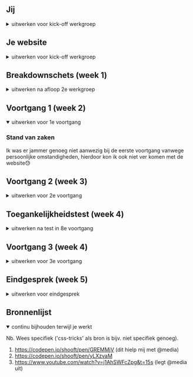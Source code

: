 
## Jij

<details>
<summary>uitwerken voor kick-off werkgroep</summary>

### Auteur:
Laiba Choudhry

#### Je startniveau:
mijn startniveau is blauw. Ik vind coderen leuk, maar ik ben nog een beginner, dus is mijn startniveau blauw

#### Je focus:
Ik wil aan responsive werken, de homepage ziet er goed uit wanneer je het kleiner maakt, maar dan kijk je naar de formulieren en andere page's die niet zo goed uit zien als je de scherm groter/ kleiner maakt. Als ik nog de tijd krijg wil ik misschien nog een leuke thema toevoegen en proberen om elementen mooi te laten zien, zo hoop ik een mooi cijfer te krijgen 

</details>





## Je website

<details>
<summary>uitwerken voor kick-off werkgroep</summary>

### Je opdracht:
Ik ga aan de slag met de website van weekday (www.weekday.com), ik wil met responsive werken en als ik nog de tijd heb een eigen kerst thema maken en een paar elementen verbeteren aan de site.   

#### Screenshot(s) van de eerste pagina (small screen): 
hier de naam van de pagina  
<img src="images/1epage.png" width="375px" alt="omschrijving van de pagina">

#### Screenshot(s) van de tweede pagina (small screen):
hier de naam van de pagina  
<img src= "fed/images/2epage.png" width "375px" alt="footer">

</details>



## Breakdownschets (week 1)

<details>
<summary>uitwerken na afloop 2e werkgroep</summary>

### de hele pagina: 
<img src="images/breakdownschets.jpg" width="375px" alt="breakdown van de hele pagina">


</details>





## Voortgang 1 (week 2)

<details open>
<summary>uitwerken voor 1e voortgang</summary>

### Stand van zaken
Ik was er jammer genoeg niet aanwezig bij de eerste voortgang vanwege persoonlijke omstandigheden, hierdoor kon ik ook niet ver komen met de website😓


</details>




## Voortgang 2 (week 3)

<details>
<summary>uitwerken voor 2e voortgang</summary>

### Stand van zaken
Deze week hadden geleerd over grid en media queries. Dit vond ik een belangrijk onderdeel, omdat ik de @media queries moet toepassen in mijn website om het responsive te maken. Bij de 2e voortgang had ik eerlijk gezegd niet veel gedaan aan mijn website, ik was meer bezig met de opdrachten. Ik had wel geprobeerd om @media in mijn css document te zetten, ik speelde hier met de width. Dat ging best wel goed, verder moest ik uitzoeken hoe ik de hele website samen met de afbeeldingen responsive moest maken (duhhh met @media, maar hoe precies?). 
  
  
### Agenda voor meeting
samen met je groepje opstellen

| Laiba                   |  Nina                    |Hilal
| ---                     | Afbeelding               | afbeelding achtergrond         
| naar de                 | banner die niet          | op de website  
| responsive gedeelte     | meeschaalt               | dat werkt niet
| bekijken                | ...                      | ...          


### Verslag van meeting
hier na afloop snel de uitkomsten van de meeting vastleggen

- De docent legde uit hoe ik de afbeeldingen kan laten meeschalen 
- De docent heeft mij meer verteld over de elementen in mijn website

</details>





## Toegankelijkheidstest (week 4)

<details>
<summary>uitwerken na test in 8e voortgang</summary>

### Bevindingen
Lijst met je bevindingen die in de test naar voren kwamen:
Er zijn  verschillende soorten belemmeringen waarmee je rekening moet houden, in de les hadden we 3 tafels waar we verschillende toegankelijkheidstesten deden, dit was heel interessant voor mij. Tijdens de testen ben ik een paar dingen tegengekomen, zoals de screenreader werkt bij mijn website, dat ik met de tab makkelijk door de links heen kan gaan, maar daar kom ik wel een paar problemen tegen. Bij de tafel devices beperkingen  

#### Titel eerste bevinding
Tab
Hier een omschrijving van hoe het opgelost kan worden (met indien nodig een afbeelding)
Tijdens de les moesten we met keyboard only navigeren, dit kon alleen met tab. Dus tijdens het maken van je website, moet je rekening houden als je website te navigeren is door tab. (er is een programma op macbook waar je het kan testen)

#### Titel tweede bevinding. 
Contrast!

Hier een omschrijving van hoe het opgelost kan worden (met indien nodig een afbeelding)
Sommige elementen kunnen mensen met visuele beperkingen niet zien. Zo zijn sommige kleuren niet goed te zien, blur kan je ook heel slecht zien. Kijk goed naar de contrast en dat de belangrijke elementen goed te zien zijn. 

#### Titel volgende bevinding. 
Correct html

Hier een omschrijving van hoe het opgelost kan worden (met indien nodig een afbeelding)
Wanneer de screenreader door je website leest, moet je html kloppen, dus geef een label waar je de input van de gebruiker verwacht!


</details>





## Voortgang 3 (week 4)

<details>
<summary>uitwerken voor 3e voortgang</summary>
  
### Stand van zaken
Laatste voortgang gesprek!!!!
Voor de laatste voortgang gesprek had ik veel stress, ik was niet zo ver met de website en ik had het eigenlijk opgegeven. Ik hou van coderen en ik wou ook mijn website afwillen maken, maar vanwege een paar zaken die afspeelde, had ik de website niet afkunnen maken. Ik probeerde nog een paar vragen te stellen tijdens de gesprek, zoals klopt mijn html (die had ik al helemaal af)?, hoe moet ik de gif's meeschalen? en een paar dingen over github.


### Agenda voor meeting
samen met je groepje opstellen

| Laiba                           | Nina         |     
| Klopt html?                     | icons in haar footer              
| Gif meeschalen?                 | slides afbeeldingen werkt niet             
|Read.me werkt niet   


### Verslag van meeting
hier na afloop snel de uitkomsten van de meeting vastleggen

- Mij html klopt, alleen sections aria label geven.
- in footer ul en li zetten 
- Read.me werd in een ander bestand bewerkt

</details>





## Eindgesprek (week 5)

<details>
<summary>uitwerken voor eindgesprek</summary>

### Stand van zaken
hier dit ging goed & dit was lastig (neem ook screenshots op van delen van je website en code)

### Screenshot(s)

hier screenshot(s) van je eindresultaat

</details>





## Bronnenlijst

<details open>
<summary>continu bijhouden terwijl je werkt</summary>

Nb. Wees specifiek ('css-tricks' als bron is bijv. niet specifiek genoeg).

1. https://codepen.io/shooft/pen/GREMMjV (dit hielp mij met @media)
2. https://codepen.io/shooft/pen/yLXzvaM 
3. https://www.youtube.com/watch?v=j1AhSWFcZpg&t=15s (legt @media uit)

</details>
